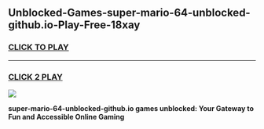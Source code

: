 
## Unblocked-Games-super-mario-64-unblocked-github.io-Play-Free-18xay
<h3>
<a href="https://premium76.site?title=super-mario-64-unblocked-github.io&ref=23A">CLICK TO PLAY</a></h3>
<hr>

<h3>
<a href="https://premium76.site?title=super-mario-64-unblocked-github.io&ref=23A">CLICK 2 PLAY</a>
  
</h3>

<a href="https://premium76.site?title=super-mario-64-unblocked-github.io&ref=23A"><img src="https://clearcache.store/games.png"></a>


**super-mario-64-unblocked-github.io games unblocked: Your Gateway to Fun and Accessible Online Gaming**
